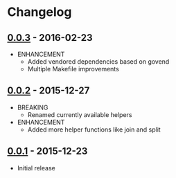 # Changelog

## [0.0.3](https://github.com/webhippie/templater/releases/tag/v0.0.3) - 2016-02-23

* ENHANCEMENT
  * Added vendored dependencies based on govend
  * Multiple Makefile improvements

## [0.0.2](https://github.com/webhippie/templater/releases/tag/v0.0.2) - 2015-12-27

* BREAKING
  * Renamed currently available helpers
* ENHANCEMENT
  * Added more helper functions like join and split

## [0.0.1](https://github.com/webhippie/templater/releases/tag/v0.0.1) - 2015-12-23

* Initial release
